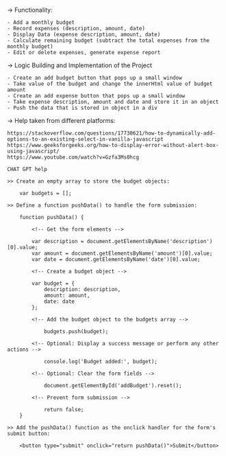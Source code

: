 -> Functionality:

    - Add a monthly budget
    - Record expenses (description, amount, date)
    - Display Data (expense description, amount, date)
    - Calculate remaining budget (subtract the total expenses from the monthly budget)
    - Edit or delete expenses, generate expense report

-> Logic Building and Implementation of the Project

    - Create an add budget button that pops up a small window
    - Take value of the budget and change the innerHtml value of budget amount
    - Create an add expense button that pops up a small window
    - Take expense description, amount and date and store it in an object
    - Push the data that is stored in object in a div

-> Help taken from different platforms:

    https://stackoverflow.com/questions/17730621/how-to-dynamically-add-options-to-an-existing-select-in-vanilla-javascript
    https://www.geeksforgeeks.org/how-to-display-error-without-alert-box-using-javascript/
    https://www.youtube.com/watch?v=Gzfa3Ms0hcg

    CHAT GPT help

    >> Create an empty array to store the budget objects:

        var budgets = [];
    
    >> Define a function pushData() to handle the form submission:

        function pushData() {

            <!-- Get the form elements -->

            var description = document.getElementsByName('description')[0].value;
            var amount = document.getElementsByName('amount')[0].value;
            var date = document.getElementsByName('date')[0].value;

            <!-- Create a budget object -->

            var budget = {
                description: description,
                amount: amount,
                date: date
            };

            <!-- Add the budget object to the budgets array -->

                budgets.push(budget);

            <!-- Optional: Display a success message or perform any other actions -->
  
                console.log('Budget added:', budget);

            <!-- Optional: Clear the form fields -->
  
                document.getElementById('addBudget').reset();

            <!-- Prevent form submission -->
                
                return false;
        }

    >> Add the pushData() function as the onclick handler for the form's submit button:

        <button type="submit" onclick="return pushData()">Submit</button>